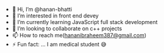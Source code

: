 - 👋 Hi, I’m @hanan-bhatti
- 👀 I’m interested in front end devey
- 🌱 I’m currently learning JavaScript full stack development 
- 💞️ I’m looking to collaborate on c++ projects 
- 📫 How to reach me(hananibraheem387@gmail.com)
- ⚡ Fun fact: ...
I am medical student 😅

